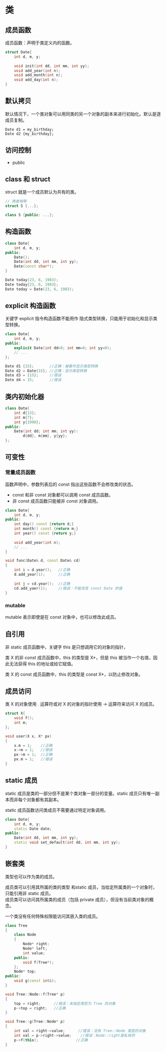 # 类

## 成员函数

成员函数：声明于类定义内的函数。

```c++
struct Date{
	int d, m, y;
    
    void init(int dd, int mm, int yy);
    void add_year(int n);
    void add_month(int n);
    void add_day(int n);
}
```

## 默认拷贝

默认情况下，一个类对象可以用同类的另一个对象的副本来进行初始化。默认是逐成员复制。

```
Date d1 = my_birthday;
Date d2 {my_birthday};
```

## 访问控制

* public

## class 和 struct

struct 就是一个成员默认为共有的类。

```c++
// 两者相等
struct S {...};

class S {public: ...};
```

## 构造函数

```c++
class Date{
	int d, m, y;
public:
    Date();
	Date(int dd, int mm, int yy);
	Date(const char*);
}

Date today(23, 6, 1983);
Date today{23, 6, 1983};
Date today = Date(23, 6, 1983);
```

## explicit 构造函数

关键字 explicit 指令构造函数不能用作 隐式类型转换，只能用于初始化和显示类型转换。

```c++
class Date{
	int d, m, y;
public:
	explicit Date(int dd=0; int mm=0; int yy=0);
	// ...
};

Date d1 {15};		//正确：被看作显示类型转换
Date d2 = Date{15};	//正确：显示类型转换
Date d3 = {15};		//错误
Date d4 = 15;		//错误
```

## 类内初始化器

```C++
class Date{
	int d{13};
    int m{7};
    int y{1998};
public:
	Date(int dd; int mm; int yy):
    	d{dd}, m{mm}, y{yy};
};
```

## 可变性

### 常量成员函数

函数声明中，参数列表后的 const 指出这些函数不会修改类的状态。

* const 和非 const 对象都可以调用 const 成员函数。
* 非 const 成员函数只能被非 const 对象调用。

```c++
class Date{
    int d, m, y;
public:
    int day() const {return d;}
    int month() const {return m;}
    int year() const {return y;}
    
    void add_year(int n);
    // ...
}

void func(Date& d, const Date& cd)
{
    int i = d.year();	//正确
    d.add_year(1);		//正确
    
    int j = cd.year();	//正确
    cd.add_yaer(1);		//错误：不能改变 const Date 的值
}
```

### mutable

mutable 表示即使是在 const 对象中，也可以修改此成员。

## 自引用

非 static 成员函数中，关键字 this 是只想调用它的对象的指针，

类 X 的非 const 成员函数中，this 的类型是 X*，但是 this 被当作一个右值，因此无法获得 this 的地址或给它赋值。

类 X 的 const 成员函数中，this 的类型是 const X*，以防止修改对象。

## 成员访问

类 X 的对象使用 . 运算符或对 X 的对象的指针使用 -> 运算符来访问 X 的成员。

```c++
struct X{
	void f();
	int m;
};

void user(X x, X* px)
{
	x.m = 1;	//正确
	x->m = 1;	//错误
	px->m = 1;	//正确
	px.m = 1;	//错误
}
```

## static 成员

static 成员是类的一部分但不是某个类对象一部分的变量。static 成员只有唯一副本而非每个对象都有其副本。

static 成员函数访问类成员不需要通过特定对象调用。

```c++
class Date{
	int d, m, y;
	static Date date;
public:
    Date(int dd, int mm, int yy);
    static void set_default(int dd, int mm, int yy);
}
```

## 嵌套类

类型也可以作为类的成员。

成员类可以引用其所属的类的类型 和static 成员，当给定所属类的一个对象时，只能引用非 static 成员。  
成员类可以访问其所属类的成员（包括 private 成员），但没有当前类对象的概念。

一个类没有任何特殊权限能访问其嵌入类的成员。

```c++
class Tree
{
    class Node
    {
        Node* right;
        Node* left;
        int value;
    public:
        void f(Tree*);
    };
    Node* top;
public:
    void g(const int&);
}

void Tree::Node::f(Tree* p)
{
    top = right;	  //错误：未指定类型为 Tree 的对象
    p->top = right;	  //正确
}

void Tree::g(Tree::Node* p)
{
    int val = right->value;		 //错误：没有 Tree::Node 类型的对象	
    int val = p->right->value;    //错误：Node::right是私有的
    p->f(this);					//正确
}
```


